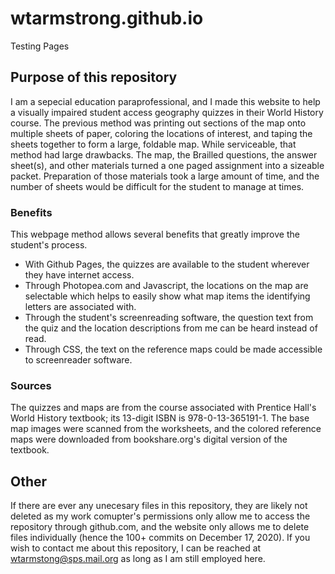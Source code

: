  # wtarmstrong.github.io
Testing Pages

## Purpose of this repository
I am a sepecial education paraprofessional, and I made this website to help a visually impaired student access geography quizzes in their World History course. The previous method was printing out sections of the map onto multiple sheets of paper, coloring the locations of interest, and taping the sheets together to form a large, foldable map. While serviceable, that method had large drawbacks. The map, the Brailled questions, the answer sheet(s), and other materials turned a one paged assignment into a sizeable packet. Preparation of those materials took a large amount of time, and the number of sheets would be difficult for the student to manage at times.


### Benefits
This webpage method allows several benefits that greatly improve the student's process. 
- With Github Pages, the quizzes are available to the student wherever they have internet access. 
- Through Photopea.com and Javascript, the locations on the map are selectable which helps to easily show what map items the identifying letters are associated with.
- Through the student's screenreading software, the question text from the quiz and the location descriptions from me can be heard instead of read.
- Through CSS, the text on the reference maps could be made accessible to screenreader software.

### Sources
The quizzes and maps are from the course associated with Prentice Hall's World History textbook; its 13-digit ISBN is 978-0-13-365191-1. The base map images were scanned from the worksheets, and the colored reference maps were downloaded from bookshare.org's digital version of the textbook.

## Other
If there are ever any unecesary files in this repository, they are likely not deleted as my work comupter's permissions only allow me to access the repository through github.com, and the website only allows me to delete files individually (hence the 100+ commits on December 17, 2020). If you wish to contact me about this repository, I can be reached at wtarmstong@sps.mail.org as long as I am still employed here.
